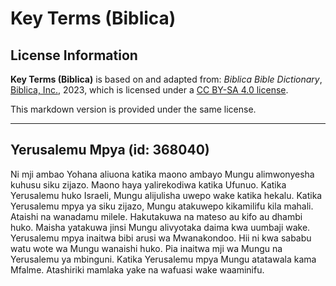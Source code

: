 # Key Terms (Biblica)

## License Information

**Key Terms (Biblica)** is based on and adapted from: _Biblica Bible Dictionary_, [Biblica, Inc.](https://www.biblica.com/), 2023, which is licensed under a [CC BY-SA 4.0 license](https://creativecommons.org/licenses/by-sa/4.0/legalcode.en).

This markdown version is provided under the same license.



--------------------------------

## Yerusalemu Mpya (id: 368040)

Ni mji ambao Yohana aliuona katika maono ambayo Mungu alimwonyesha kuhusu siku zijazo. Maono haya yalirekodiwa katika Ufunuo. Katika Yerusalemu huko Israeli, Mungu alijulisha uwepo wake katika hekalu. Katika Yerusalemu mpya ya siku zijazo, Mungu atakuwepo kikamilifu kila mahali. Ataishi na wanadamu milele. Hakutakuwa na mateso au kifo au dhambi huko. Maisha yatakuwa jinsi Mungu alivyotaka daima kwa uumbaji wake. Yerusalemu mpya inaitwa bibi arusi wa Mwanakondoo. Hii ni kwa sababu watu wote wa Mungu wanaishi huko. Pia inaitwa mji wa Mungu na Yerusalemu ya mbinguni. Katika Yerusalemu mpya Mungu atatawala kama Mfalme. Atashiriki mamlaka yake na wafuasi wake waaminifu.



